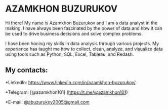 # AZAMKHON BUZURUKOV 

Hi there! My name is Azamkhon Buzurukov and I am a data analyst in the making. I have always been fascinated by the power of data and how it can be used to drive business decisions and solve complex problems. 

I have been honing my skills in data analysis through various projects. My experience has taught me how to collect, clean, analyze, and visualize data using tools such as Python, SQL, Excel, Tableau, and Redash.

## My contacts:

  *LinkedIn: https://www.linkedin.com/in/azamkhon-buzurukov/
  
  *Telegram: [@azamkhon101] (https://t.me/@azamkhon101)
  
  *E-mail: @abuzurukov2005@gmail.com
